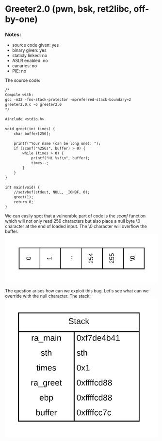 # Greeter2.0 (pwn, bsk, ret2libc, off-by-one)

### Notes:
- source code given: yes
- binary given: yes
- staticly linked: no
- ASLR enabled: no
- canaries: no
- PIE: no

The source code:
```
/*
Compile with:
gcc -m32 -fno-stack-protector -mpreferred-stack-boundary=2 greeter2.0.c -o greeter2.0
*/

#include <stdio.h>

void greet(int times) {
	char buffer[256];

	printf("Your name (can be long one): ");
	if (scanf("%256s", buffer) > 0) {
		while (times > 0) {
			printf("Hi %s!\n", buffer);
			times--;
		}
	}
}

int main(void) {
	//setvbuf(stdout, NULL, _IONBF, 0);
	greet(1);
	return 0;
}
```

We can easily spot that a vulnerable part of code is the _scanf_ function which will not only read 256 characters but also place a null byte \0 character at the end of loaded input. The \0 character will overflow the buffer.
![](img/buffer.png)

The question arises how can we exploit this bug. Let's see what can we override with the null character. The stack:
![](img/stack0.png)


